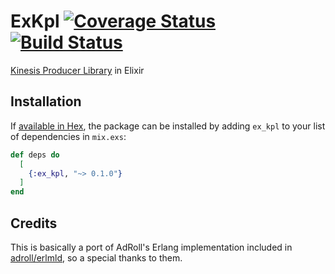 # ExKpl [![Coverage Status](https://coveralls.io/repos/github/sneako/ex_kpl/badge.svg?branch=master)](https://coveralls.io/github/sneako/ex_kpl?branch=master) [![Build Status](https://travis-ci.org/sneako/ex_kpl.svg?branch=master)](https://travis-ci.org/sneako/ex_kpl)

[Kinesis Producer Library](https://docs.aws.amazon.com/streams/latest/dev/developing-producers-with-kpl.html) in Elixir

## Installation

If [available in Hex](https://hex.pm/docs/publish), the package can be installed
by adding `ex_kpl` to your list of dependencies in `mix.exs`:

```elixir
def deps do
  [
    {:ex_kpl, "~> 0.1.0"}
  ]
end
```

## Credits
This is basically a port of AdRoll's Erlang implementation included in [adroll/erlmld](https://github.com/AdRoll/erlmld), so a special thanks to them.
